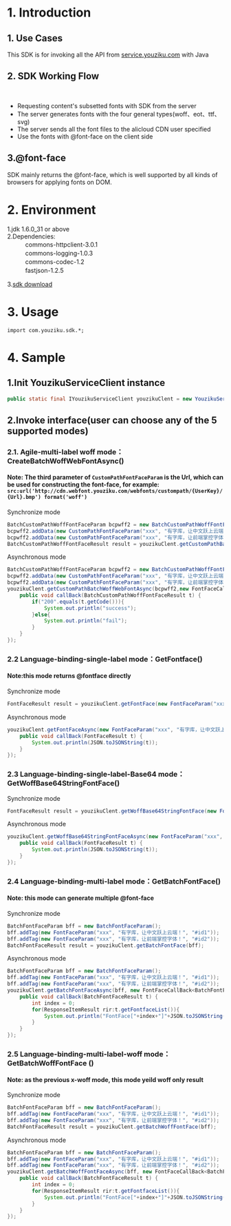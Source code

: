 # 1. Introduction
## 1. Use Cases<br/>
This SDK is for invoking all the API from <a href="http://service.youziku.com">service.youziku.com</a> with Java<br/>

## 2. SDK Working Flow<br/>　
- Requesting content's subsetted fonts with SDK from the server<br/>
- The server generates fonts with the four general types(woff、eot、ttf、svg)<br/>
- The server sends all the font files to the alicloud CDN user specified<br/>
- Use the fonts with @font-face on the client side<br/>
## 3.@font-face<br/>
SDK mainly returns the @font-face, which is well supported by all kinds of browsers for applying fonts on DOM.<br/>

# 2. Environment
1.jdk 1.6.0_31 or above <br />
2.Dependencies: <br />
　　　commons-httpclient-3.0.1<br />
　　　commons-logging-1.0.3<br />
　　　commons-codec-1.2<br />
　　　fastjson-1.2.5<br />

3.<a href="https://github.com/youziku/youziku-sdk-java/raw/master/sdk%E4%B8%8B%E8%BD%BD/youziku.java.sdk.jars.zip">sdk download</a><br />

# 3. Usage
`import com.youziku.sdk.*;`

# 4. Sample
## 1.Init YouzikuServiceClient instance
```java
public static final IYouzikuServiceClient youzikuClent = new YouzikuServiceClient("xxxxxx"); //xxxxxx: user's apikey
```
## 2.Invoke interface(user can choose any of the 5 supported modes)
### 2.1. Agile-multi-label woff mode：CreateBatchWoffWebFontAsync()
#### Note: The third parameter of `CustomPathFontFaceParam` is the Url, which can be used for constructing the font-face, for example: `src:url('http://cdn.webfont.youziku.com/webfonts/custompath/{UserKey}/{Url}.bmp') format('woff')`
Synchronize mode
``` java
BatchCustomPathWoffFontFaceParam bcpwff2 = new BatchCustomPathWoffFontFaceParam();
bcpwff2.addData(new CustomPathFontFaceParam("xxx", "有字库，让中文跃上云端！", "youziku/test-1"));//xxx is the accesskey
bcpwff2.addData(new CustomPathFontFaceParam("xxx", "有字库，让前端掌控字体！", "youziku/test-2"));
BatchCustomPathWoffFontFaceResult result = youzikuClent.getCustomPathBatchWoffWebFont(bcpwff2);
```
Asynchronous mode
``` java
BatchCustomPathWoffFontFaceParam bcpwff2 = new BatchCustomPathWoffFontFaceParam();
bcpwff2.addData(new CustomPathFontFaceParam("xxx", "有字库，让中文跃上云端！", "youziku/test-1"));
bcpwff2.addData(new CustomPathFontFaceParam("xxx", "有字库，让前端掌控字体！", "youziku/test-2"));
youzikuClent.getCustomPathBatchWoffWebFontAsync(bcpwff2,new FontFaceCallBack<BatchCustomPathWoffFontFaceResult>() {
	public void callBack(BatchCustomPathWoffFontFaceResult t) {
		if("200".equals(t.getCode())){
			System.out.println("success");
		}else{
			System.out.println("fail");
		}
	}
});

```

### 2.2 Language-binding-single-label mode：GetFontface()
#### Note:this mode returns @fontface directly
Synchronize mode
``` java
FontFaceResult result = youzikuClent.getFontFace(new FontFaceParam("xxx", "有字库，让中文跃上云端！", "#id1"));
```
Asynchronous mode
``` java
youzikuClent.getFontFaceAsync(new FontFaceParam("xxx", "有字库，让中文跃上云端！", "#id1") , new FontFaceCallBack<FontFaceResult>() {
	public void callBack(FontFaceResult t) {
		System.out.println(JSON.toJSONString(t));
	}
});
```
### 2.3 Language-binding-single-label-Base64 mode：GetWoffBase64StringFontFace()
Synchronize mode
``` java
FontFaceResult result = youzikuClent.getWoffBase64StringFontFace(new FontFaceParam("xxx", "有字库，让中文跃上云端！", "#id1"));
```
Asynchronous mode
``` java
youzikuClent.getWoffBase64StringFontFaceAsync(new FontFaceParam("xxx", "有字库，让中文跃上云端！", "#id1"), new FontFaceCallBack<FontFaceResult>() {
	public void callBack(FontFaceResult t) {
		System.out.println(JSON.toJSONString(t));
	}
});
```

### 2.4 Language-binding-multi-label mode：GetBatchFontFace()
#### Note: this mode can generate multiple @font-face
Synchronize mode
``` java
BatchFontFaceParam bff = new BatchFontFaceParam();
bff.addTag(new FontFaceParam("xxx", "有字库，让中文跃上云端！", "#id1"));
bff.addTag(new FontFaceParam("xxx", "有字库，让前端掌控字体！", "#id2"));
BatchFontFaceResult result = youzikuClent.getBatchFontFace(bff);
```
Asynchronous mode
``` java
BatchFontFaceParam bff = new BatchFontFaceParam();
bff.addTag(new FontFaceParam("xxx", "有字库，让中文跃上云端！", "#id1"));
bff.addTag(new FontFaceParam("xxx", "有字库，让前端掌控字体！", "#id2"));
youzikuClent.getBatchFontFaceAsync(bff, new FontFaceCallBack<BatchFontFaceResult>() {
	public void callBack(BatchFontFaceResult t) {
		int index = 0;
		for(ResponseItemResult rir:t.getFontfaceList()){
			System.out.println("FontFace["+index+"]"+JSON.toJSONString(rir));
		}
	}
});
```
### 2.5 Language-binding-multi-label-woff mode：GetBatchWoffFontFace ()
#### Note: as the previous x-woff mode, this mode yeild woff only result
Synchronize mode
``` java
BatchFontFaceParam bff = new BatchFontFaceParam();
bff.addTag(new FontFaceParam("xxx", "有字库，让中文跃上云端！", "#id1"));
bff.addTag(new FontFaceParam("xxx", "有字库，让前端掌控字体！", "#id2"));
BatchFontFaceResult result = youzikuClent.getBatchWoffFontFace(bff);
```
Asynchronous mode
``` java
BatchFontFaceParam bff = new BatchFontFaceParam();
bff.addTag(new FontFaceParam("xxx", "有字库，让中文跃上云端！", "#id1"));
bff.addTag(new FontFaceParam("xxx", "有字库，让前端掌控字体！", "#id2"));
youzikuClent.getBatchWoffFontFaceAsync(bff, new FontFaceCallBack<BatchFontFaceResult>() {
	public void callBack(BatchFontFaceResult t) {
		int index = 0;
		for(ResponseItemResult rir:t.getFontfaceList()){
			System.out.println("FontFace["+index+"]"+JSON.toJSONString(rir));
		}
	}
});
```
